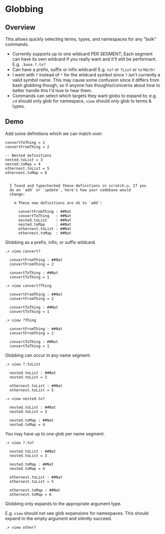 # Globbing 

## Overview

This allows quickly selecting terms, types, and namespaces for any "bulk" commands.

* Currently supports up to one wildcard PER SEGMENT; Each segment can have its own wildcard if you really want and it'll still be performant. E.g. `.base.?.to?`
* Can have a prefix, suffix or infix wildcard! E.g. `to?` or `?List` or `to?With!`
* I went with `?` instead of `*` for the wildcard symbol since `?` isn't currently a valid symbol name. This may cause some confusion since it differs from bash globbing though; so if anyone has thoughts/concerns about how to better handle this I'd love to hear them.
* Commands can select which targets they want globs to expand to; e.g. `cd` should only glob for namespace, `view` should only glob to terms & types.

## Demo

Add some definitions which we can match over:
```unison
convertToThing = 1
convertFromThing = 2

-- Nested definitions
nested.toList = 3
nested.toMap = 4
othernest.toList = 5
othernest.toMap = 6
```

```ucm

  I found and typechecked these definitions in scratch.u. If you
  do an `add` or `update`, here's how your codebase would
  change:
  
    ⍟ These new definitions are ok to `add`:
    
      convertFromThing : ##Nat
      convertToThing   : ##Nat
      nested.toList    : ##Nat
      nested.toMap     : ##Nat
      othernest.toList : ##Nat
      othernest.toMap  : ##Nat

```
Globbing as a prefix, infix, or suffix wildcard.

```ucm
.> view convert?

  convertFromThing : ##Nat
  convertFromThing = 2
  
  convertToThing : ##Nat
  convertToThing = 1

.> view convert?Thing

  convertFromThing : ##Nat
  convertFromThing = 2
  
  convertToThing : ##Nat
  convertToThing = 1

.> view ?Thing

  convertFromThing : ##Nat
  convertFromThing = 2
  
  convertToThing : ##Nat
  convertToThing = 1

```
Globbing can occur in any name segment.

```ucm
.> view ?.toList

  nested.toList : ##Nat
  nested.toList = 3
  
  othernest.toList : ##Nat
  othernest.toList = 5

.> view nested.to?

  nested.toList : ##Nat
  nested.toList = 3
  
  nested.toMap : ##Nat
  nested.toMap = 4

```
You may have up to one glob per name segment.

```ucm
.> view ?.to?

  nested.toList : ##Nat
  nested.toList = 3
  
  nested.toMap : ##Nat
  nested.toMap = 4
  
  othernest.toList : ##Nat
  othernest.toList = 5
  
  othernest.toMap : ##Nat
  othernest.toMap = 6

```
Globbing only expands to the appropriate argument type.

E.g. `view` should not see glob expansions for namespaces.
This should expand to the empty argument and silently succeed.

```ucm
.> view other?

```
